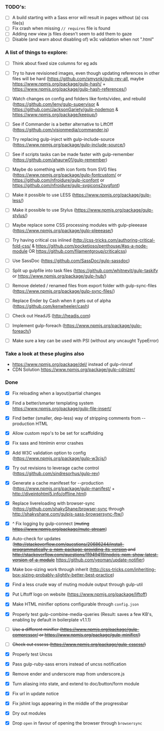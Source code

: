 ### TODO's:

  - [ ] A build starting with a Sass error will result in pages without (a) css file(s)
  - [ ] Fix crash when missing `// requires` file is found 
  - [ ] Adding new view js files doesn't seem to add them to gaze
  - [ ] Disable (and warn about disabling of) w3c validation when not ".html"

### A list of things to explore:

  - [ ] Think about fixed size columns for eg ads
  - [ ] Try to have revisioned images, even though updating references in other files will be hard (https://github.com/smysnk/gulp-rev-all, maybe https://www.npmjs.org/package/gulp-hash/ + https://www.npmjs.org/package/gulp-hash-references/)
  - [ ] Watch changes on config and folders like fonts/video, and rebuild (https://github.com/leny/gulp-supervisor & https://github.com/JacksonGariety/gulp-nodemon & https://www.npmjs.org/package/keepup/)
  - [ ] See if Commander is a better alternative to LiftOff (https://github.com/visionmedia/commander.js)
  - [ ] Try replacing gulp-inject with gulp-include-source (https://www.npmjs.org/package/gulp-include-source/)
  - [ ] See if scripts tasks can be made faster with gulp-remember (https://github.com/ahaurw01/gulp-remember)
  - [ ] Maybe do something with icon fonts from SVG files (https://www.npmjs.org/package/gulp-fontcustom/ or https://github.com/nfroidure/gulp-iconfont or https://github.com/nfroidure/gulp-svgicons2svgfont)
  - [ ] Make it possible to use LESS (https://www.npmjs.org/package/gulp-less/)
  - [ ] Make it possible to use Stylus (https://www.npmjs.org/package/gulp-stylus/)
  - [ ] Maybe replace some CSS processing modules with gulp-pleeease (https://www.npmjs.org/package/gulp-pleeease/)
  - [ ] Try having critical css inlined (http://css-tricks.com/authoring-critical-fold-css/ & https://github.com/pocketjoso/penthouse/#as-a-node-module OR https://github.com/filamentgroup/criticalcss)
  - [ ] Use SassDoc (https://github.com/SassDoc/gulp-sassdoc)
  - [ ] Split up gulpfile into task files (https://github.com/whitneyit/gulp-taskify or https://www.npmjs.org/package/gulp-hub/)
  - [ ] Remove deleted / renamed files from export folder with gulp-sync-files (https://www.npmjs.org/package/gulp-sync-files/)
  - [ ] Replace Ender by Cash when it gets out of alpha (https://github.com/kenwheeler/cash)
  - [ ] Check out HeadJS (http://headjs.com)
  - [ ] Implement gulp-foreach (https://www.npmjs.org/package/gulp-foreach/)
  - [ ] Make sure a key can be used with PSI (without any uncaught TypeError)


  ### Take a look at these plugins also

  - https://www.npmjs.org/package/del/ instead of gulp-rimraf
  - CDN Solution https://www.npmjs.org/package/gulp-cdnizer/

### Done

  - [x] Fix reloading when a layout/partial changes
  - [x] Find a better/smarter templating system https://www.npmjs.org/package/gulp-file-insert/
  - [x] Find better (smaller, dep-less) way of stripping comments from --production HTML
  - [x] Allow custom repo's to be set for scaffolding
  - [x] Fix sass and htmlmin error crashes
  - [x] Add W3C validation option to config (https://www.npmjs.org/package/gulp-w3cjs/)
  - [x] Try out revisions to leverage cache control (https://github.com/sindresorhus/gulp-rev)
  - [x] Generate a cache manifeset for --production (https://www.npmjs.org/package/gulp-manifest/ + http://diveintohtml5.info/offline.html)
  - [x] Replace livereloading with browser-sync (https://github.com/shakyShane/browser-sync through http://shakyshane.com/gulpjs-sass-browsersync-ftw/)
  - [x] ^ Fix logging by gulp-connect (~~muting https://www.npmjs.org/package/mute-stream~~)
  - [x] Auto-check for updates (~~http://stackoverflow.com/questions/20686244/install-programmatically-a-npm-package-providing-its-version and http://stackoverflow.com/questions/11949419/nodejs-npm-show-latest-version-of-a-module~~ https://github.com/yeoman/update-notifier)
  - [x] Make box-sizing work through inherit (http://css-tricks.com/inheriting-box-sizing-probably-slightly-better-best-practice)
  - [x] Find a less crude way of muting module output through gulp-util
  - [x] Put Liftoff logo on website (https://www.npmjs.org/package/liftoff)
  - [x] Make HTML minifier options configurable through `config.json`
  - [x] Properly test gulp-combine-media-queries (Result: saves a few KB's, enabling by default in boilerplate v1.1.1)
  - [ ] ~~Use a different minifier (https://www.npmjs.org/package/gulp-compressor/ or https://www.npmjs.org/package/gulp-minifier/)~~
  - [ ] ~~Check out csscss (https://www.npmjs.org/package/gulp-csscss/)~~
  - [x] Properly test Uncss
  - [x] Pass gulp-ruby-sass errors instead of uncss notification
  - [x] Remove ender and underscore map from underscore.js
  - [x] Turn aliasing into state, and extend to doc/button/form module
  - [x] Fix url in update notice
  - [x] Fix jshint logs appearing in the middle of the progressbar
  - [x] Dry out modules
  - [x] Drop `open` in favour of opening the browser through `browsersync`
  